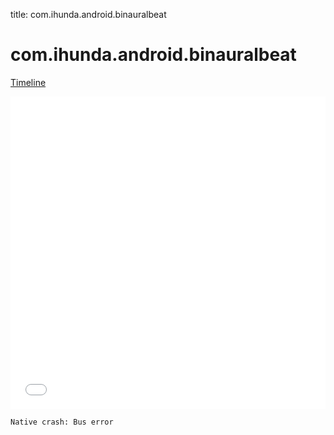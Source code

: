 title: com.ihunda.android.binauralbeat

# com.ihunda.android.binauralbeat

[Timeline](./vis-timeline.html)

<iframe src="./vis-timeline.html" width="100%" height="500px" style="border:none;"></iframe>

```
Native crash: Bus error
```



